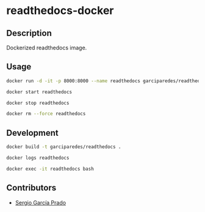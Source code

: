 # readthedocs-docker

## Description
Dockerized readthedocs image.

## Usage

```bash
docker run -d -it -p 8000:8000 --name readthedocs garciparedes/readthedocs
```

```bash
docker start readthedocs
```

```bash
docker stop readthedocs
```

```bash
docker rm --force readthedocs
```

## Development
```bash
docker build -t garciparedes/readthedocs .
```

```bash
docker logs readthedocs
```

```bash
docker exec -it readthedocs bash
```

## Contributors
* [Sergio García Prado](https://garciparedes.me)
